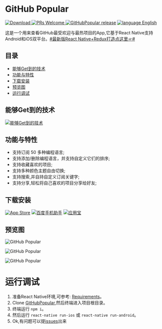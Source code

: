 # GitHub Popular

[![Download](https://img.shields.io/badge/Download-v1.0.3-ff69b4.svg) ](http://www.devio.org/io/GitHubPopular/)
[ ![PRs Welcome](https://img.shields.io/badge/PRs-Welcome-brightgreen.svg)](https://github.com/crazycodeboy/GitHubPopular/pulls)[ ![GitHubPopular release](https://img.shields.io/github/release/crazycodeboy/GitHubPopular.svg?maxAge=2592000?style=flat-square)](https://github.com/crazycodeboy/GitHubPopular/releases)
[ ![language English](https://img.shields.io/badge/language-English-feb252.svg)](https://github.com/crazycodeboy/GitHubPopular/blob/master/README.en.md)

这是一个用来查看GitHub最受欢迎与最热项目的App,它基于React Native支持Android和iOS双平台。[#最新版React Native+Redux打造点这里☞#](http://coding.imooc.com/class/304.html)


## 目录

* [能够Get到的技术](#能够Get到的技术)
* [功能与特性](#功能与特性)
* [下载安装](#下载安装)
* [预览图](#预览图)
* [运行调试](#运行调试)


## 能够Get到的技术

[![能够Get到的技术](https://raw.githubusercontent.com/crazycodeboy/GitHubPopular/master/resource/GitHubPopular/React-Native+Redux.jpg)](http://coding.imooc.com/class/304.html)

## 功能与特性

* 支持订阅 50 多种编程语言;
* 支持添加/删除编程语言，并支持自定义它们的排序;
* 支持收藏喜欢的项目;
* 支持多种颜色主题自由切换;
* 支持搜索,并自持自定义订阅关键字;
* 支持分享,轻松将自己喜欢的项目分享给好友;

## 下载安装

[![App Store](http://www.devio.org/io/GitHubPopular/img/app%20store%20icon.png)](https://itunes.apple.com/cn/app/github-popular/id1169908238?l=zh&ls=1&mt=8)
[![百度手机助手](https://raw.githubusercontent.com/crazycodeboy/crazycodeboy.github.io/master/io/GitHubPopular/img/baidushoujizhushou.png)](http://shouji.baidu.com/software/10123273.html)
[![应用宝](https://raw.githubusercontent.com/crazycodeboy/crazycodeboy.github.io/master/io/GitHubPopular/img/yingyingbao.png)](http://sj.qq.com/myapp/detail.htm?apkName=com.jph.githubpopular)


## 预览图

![GitHub Popular](https://raw.githubusercontent.com/crazycodeboy/GitHubPopular/master/resource/screenshot/GitHubPopular-1.jpg)

![GitHub Popular](https://raw.githubusercontent.com/crazycodeboy/GitHubPopular/master/resource/screenshot/GitHubPopular-2.jpg)

![GitHub Popular](https://raw.githubusercontent.com/crazycodeboy/GitHubPopular/master/resource/screenshot/GitHubPopular-3.jpg)

# 运行调试

1. 准备React Native环境,可参考: [Requirements](https://facebook.github.io/react-native/docs/getting-started.html#requirements)。
2. Clone [GitHubPopular](https://github.com/crazycodeboy/GitHubPopular.git),然后终端进入项目根目录。
3. 终端运行 `npm i`。
4. 然后运行 `react-native run-ios` 或 `react-native run-android`。
5. Ok,有问题可以提[issues](https://github.com/crazycodeboy/GitHubPopular/issues)出来




